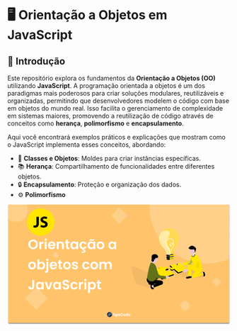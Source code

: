 # 🖥️ Orientação a Objetos em JavaScript

## 📘 Introdução

Este repositório explora os fundamentos da **Orientação a Objetos (OO)** utilizando **JavaScript**. A programação orientada a objetos é um dos paradigmas mais poderosos para criar soluções modulares, reutilizáveis e organizadas, permitindo que desenvolvedores modelem o código com base em objetos do mundo real. Isso facilita o gerenciamento de complexidade em sistemas maiores, promovendo a reutilização de código através de conceitos como **herança**, **polimorfismo** e **encapsulamento**.

Aqui você encontrará exemplos práticos e explicações que mostram como o JavaScript implementa esses conceitos, abordando:

- 🧩 **Classes e Objetos**: Moldes para criar instâncias específicas.
- 📚 **Herança**: Compartilhamento de funcionalidades entre diferentes objetos.
- 🔒 **Encapsulamento**: Proteção e organização dos dados.
- ⚙️ **Polimorfismo**

![alt text](image.png)